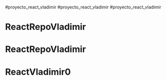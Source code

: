 #proyecto_react_vladimir
#proyecto_react_vladimir
#proyecto_react_vladimir
# ReactRepoVladimir
# ReactRepoVladimir
# ReactVladimir0
